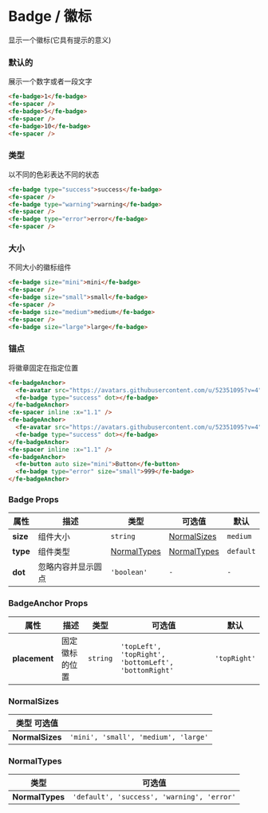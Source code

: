 # Badge / 徽标

显示一个徽标(它具有提示的意义)

### 默认的

展示一个数字或者一段文字

```html
<fe-badge>1</fe-badge>
<fe-spacer />
<fe-badge>5</fe-badge>
<fe-spacer />
<fe-badge>10</fe-badge>
<fe-spacer />
```

### 类型

以不同的色彩表达不同的状态

```html
<fe-badge type="success">success</fe-badge>
<fe-spacer />
<fe-badge type="warning">warning</fe-badge>
<fe-spacer />
<fe-badge type="error">error</fe-badge>
<fe-spacer />
```

### 大小

不同大小的徽标组件

```html
<fe-badge size="mini">mini</fe-badge>
<fe-spacer />
<fe-badge size="small">small</fe-badge>
<fe-spacer />
<fe-badge size="medium">medium</fe-badge>
<fe-spacer />
<fe-badge size="large">large</fe-badge>
```

### 锚点

将徽章固定在指定位置

```html
<fe-badgeAnchor>
  <fe-avatar src="https://avatars.githubusercontent.com/u/52351095?v=4" size="medium" />
  <fe-badge type="success" dot></fe-badge>
</fe-badgeAnchor>
<fe-spacer inline :x="1.1" />
<fe-badgeAnchor>
  <fe-avatar src="https://avatars.githubusercontent.com/u/52351095?v=4" size="medium" is-square />
  <fe-badge type="success" dot></fe-badge>
</fe-badgeAnchor>
<fe-spacer inline :x="1.1" />
<fe-badgeAnchor>
  <fe-button auto size="mini">Button</fe-button>
  <fe-badge type="error" size="small">999</fe-badge>
</fe-badgeAnchor>
```

### Badge Props

| 属性     | 描述               | 类型                        | 可选值                      | 默认      |
| -------- | ------------------ | --------------------------- | --------------------------- | --------- |
| **size** | 组件大小           | `string`                    | [NormalSizes](#normalsizes) | `medium`  |
| **type** | 组件类型           | [NormalTypes](#normaltypes) | [NormalTypes](#normaltypes) | `default` |
| **dot**  | 忽略内容并显示圆点 | `'boolean'`                 | `-`                         | `-`       |

### BadgeAnchor Props

| 属性          | 描述           | 类型     | 可选值                                               | 默认         |
| ------------- | -------------- | -------- | ---------------------------------------------------- | ------------ |
| **placement** | 固定徽标的位置 | `string` | `'topLeft', 'topRight', 'bottomLeft', 'bottomRight'` | `'topRight'` |

### NormalSizes

| 类型 可选值     |                                      |
| --------------- | ------------------------------------ |
| **NormalSizes** | `'mini', 'small', 'medium', 'large'` |

### NormalTypes

| 类型            | 可选值                                     |
| --------------- | ------------------------------------------ |
| **NormalTypes** | `'default', 'success', 'warning', 'error'` |
